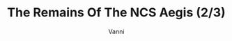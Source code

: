 ---
media: "images/rounds/round_4_2/ncs_aegis_2.png"
media_type: image
title: The Remains Of The NCS Aegis (2/3)
author: Vanni
desc: An expedition team discovers the remains of the <i>NCS Aegis</i>, having been worn down through exposure to the elements.
---
